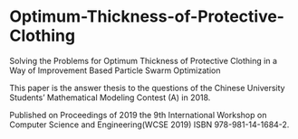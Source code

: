 # Optimum-Thickness-of-Protective-Clothing
Solving the Problems for Optimum Thickness of Protective Clothing in a Way of Improvement Based Particle Swarm Optimization

This paper is the answer thesis to the questions of the Chinese University Students’ Mathematical Modeling Contest (A) in 2018.

Published on Proceedings of 2019 the 9th International Workshop on Computer Science and Engineering(WCSE 2019) ISBN 978-981-14-1684-2.
